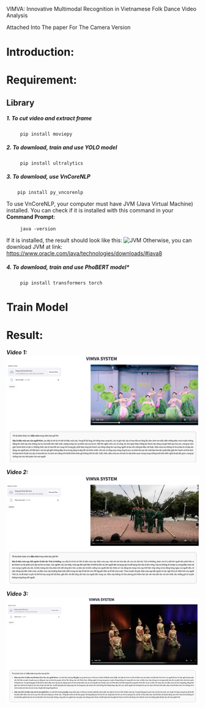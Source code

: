 VIMVA: Innovative Multimodal Recognition in
Vietnamese Folk Dance Video Analysis

Attached Into The paper For The Camera Version

# Introduction:

# Requirement:
## Library
##### 1. To cut video and extract frame
```
     pip install moviepy
```
##### 2. To download, train and use YOLO model
```
     pip install ultralytics
```
##### 3. To download, use VnCoreNLP
```
    pip install py_vncorenlp
```
To use VnCoreNLP, your computer must have JVM (Java Virtual Machine) installed. You can check if it is installed with this command in your **Command Prompt**:
```
     java -version
```
If it is installed, the result should look like this:
![JVM]()
Otherwise, you can download JVM at link: https://www.oracle.com/java/technologies/downloads/#java8
##### 4. To download, train and use PhoBERT model*
```
     pip install transformers torch
```


# Train Model

# Result:
***Video 1:***
![Results1](./demo/demo1.jpg)

***Video 2:***
![Results2](./demo/demo2.jpg)

***Video 3:***
![Results3](./demo/demo3.1.jpg)





